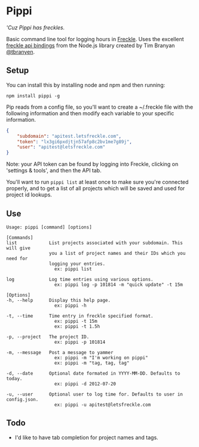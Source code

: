 # Pippi
_'Cuz Pippi has freckles._

Basic command line tool for logging hours in [Freckle](http://letsfreckle.com). Uses the excellent [freckle api bindings](https://github.com/tbranyen/nodefreckle) from the Node.js library created by Tim Branyan [@tbranyen](http://twitter.com/tbranyen).

## Setup
You can install this by installing node and npm and then running:

`npm install pippi -g`

Pip reads from a config file, so you'll want to create a ~/.freckle file with the following information and then modify each variable to your specific information.

```json
{
    "subdomain": "apitest.letsfreckle.com",
    "token": "lx3gi6pxdjtjn57afp8c2bv1me7g89j",
    "user": "apitest@letsfreckle.com"
}
```

Note: your API token can be found by logging into Freckle, clicking on 'settings & tools', and then the API tab.

You'll want to run `pippi list` at least once to make sure you're connected properly, and to get a list of all projects which will be saved and used for project id lookups.

## Use
```
Usage: pippi [command] [options]

[Commands]
list            List projects associated with your subdomain. This will give
                you a list of project names and their IDs which you need for
                logging your entries.
                  ex: pippi list

log             Log time entries using various options.
                  ex: pippi log -p 101814 -m "quick update" -t 15m

[Options]
-h, --help      Display this help page.
                  ex: pippi -h

-t, --time      Time entry in freckle specified format.
                  ex: pippi -t 15m
                  ex: pippi -t 1.5h

-p, --project   The project ID.
                  ex: pippi -p 101814

-m, --message   Post a message to yammer
                  ex: pippi -m "I'm working on pippi"
                  ex: pippi -m "tag, tag, tag"

-d, --date      Optional date formated in YYYY-MM-DD. Defaults to today.
                  ex: pippi -d 2012-07-20

-u, --user      Optional user to log time for. Defaults to user in config.json.
                  ex: pippi -u apitest@letsfreckle.com
```

## Todo
* I'd like to have tab completion for project names and tags.
